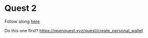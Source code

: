 # Quest 2

Follow along [here](https://openquest.xyz/quest/roulette_game_in_solana)

Do this one first? https://openquest.xyz/quest/create_personal_wallet


